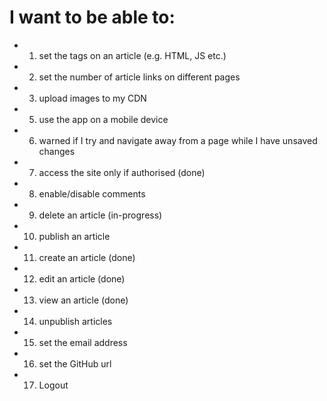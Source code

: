 # I want to be able to: 
* 01. set the tags on an article (e.g. HTML, JS etc.)
* 02. set the number of article links on different pages
* 03. upload images to my CDN
* 05. use the app on a mobile device
* 06. warned if I try and navigate away from a page while I have unsaved changes
* 07. access the site only if authorised (done)
* 08. enable/disable comments
* 09. delete an article (in-progress)
* 10. publish an article
* 11. create an article (done)
* 12. edit an article (done)
* 13. view an article (done)
* 14. unpublish articles
* 15. set the email address
* 16. set the GitHub url
* 17. Logout

